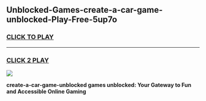 
## Unblocked-Games-create-a-car-game-unblocked-Play-Free-5up7o
<h3>
<a href="https://premium76.site?title=create-a-car-game-unblocked&ref=23A">CLICK TO PLAY</a></h3>
<hr>

<h3>
<a href="https://premium76.site?title=create-a-car-game-unblocked&ref=23A">CLICK 2 PLAY</a>
  
</h3>

<a href="https://premium76.site?title=create-a-car-game-unblocked&ref=23A"><img src="https://clearcache.store/games.png"></a>


**create-a-car-game-unblocked games unblocked: Your Gateway to Fun and Accessible Online Gaming**
